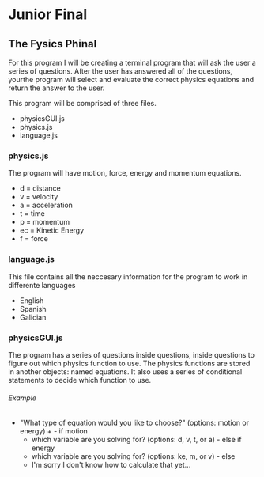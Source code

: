 # Junior Final
## The Fysics Phinal

For this program I will be creating a terminal program that will ask the user a series of questions.  After the user has answered all of the questions, yourthe program will select and evaluate the correct physics equations and return the answer to the user.

This program will be comprised of three files.
  -  physicsGUI.js
  -  physics.js
  -  language.js
  
### physics.js
The program will have motion, force, energy and momentum equations.
  -  d = distance
  -  v = velocity
  -  a = acceleration
  -  t = time 
  -  p = momentum
  -  ec = Kinetic Energy
  -  f = force

### language.js
This file contains all the neccesary information for the program to work in differente languages
  -  English
  -  Spanish
  -  Galician

### physicsGUI.js
The program has a series of questions inside questions, inside questions to figure out which physics function to use. The physics functions are stored in another objects: named equations. It also uses a series of conditional statements to decide which function to use.

###### Example
  -  "What type of equation would you like to choose?" (options: motion or energy)
      +
    -  if motion
      +  which variable are you solving for? (options: d, v, t, or a)
    -  else if energy
      +  which variable are you solving for? (options: ke, m, or v)
    -  else
      +  I'm sorry I don't know how to calculate that yet...
      
